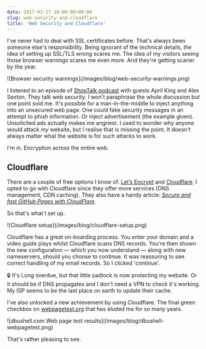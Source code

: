 ```yaml
---
date: 2017-02-17 10:00:00+00:00
slug: web-security-and-cloudflare
title: 'Web Security and Cloudflare'
---
```


I've never had to deal with SSL certificates before. That's always been someone else's responsibility. Being ignorant of the technical details, the idea of setting up SSL/TLS wrong scares me. The idea of my visitors seeing those browser warnings scares me even more. And they're getting scarier by the year.

<p class="b-post__image">![Browser security warnings](/images/blog/web-security-warnings.png)</p>

I listened to an episode of [ShopTalk podcast](http://shoptalkshow.com/episodes/250-web-security-april-king-alex-sexton/) with guests April King and Alex Sexton. They talk web security. I won't paraphrase the whole discussion but one point sold me. It's possible for a man-in-the-middle to inject anything into an unsecured web page. One could fake security messages in an attempt to phish information. Or inject advertisement (the example given). Unsolicited ads actually makes me angriest. I used to wonder why anyone would attack _my_ website, but I realise that is missing the point. It doesn't always matter what the website is for such attacks to work.

I'm in. Encryption across the entire web.

## Cloudflare

There are a couple of free options I know of. [Let’s Encrypt](https://letsencrypt.org/) and [Cloudflare](https://www.cloudflare.com/). I opted to go with Cloudflare since they offer more services (DNS management, CDN caching). They also have a handy article: _[Secure and fast GitHub Pages with CloudFlare](https://blog.cloudflare.com/secure-and-fast-github-pages-with-cloudflare/)_.

So that's what I set up.

<p class="b-post__image">![Cloudflare setup](/images/blog/cloudflare-setup.png)</p>

Cloudflare has a great on-boarding process. You enter your domain and a video guide plays whilst Cloudflare scans DNS records. You're then shown the new configuration — which you now understand — along with new nameservers, should you choose to continue. It was reassuring to see correct handling of my email records. So I clicked 'continue'.

🔒 It's Long overdue, but that little padlock is now protecting my website. Or it should be if DNS propagates and I don't need a VPN to check it's working. My ISP seems to be the last place on earth to update their cache.

I've also unlocked a new achievement by using Cloudflare. The final green checkbox on [webpagetest.org](https://www.webpagetest.org/) that has eluded me for so many years.

<p class="b-post__image">![dbushell.com Web page test results](/images/blog/dbushell-webpagetest.png)</p>

That's rather pleasing to see.
